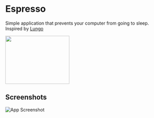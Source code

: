 
# Espresso  

Simple application that prevents your computer from going to sleep. Inspired by [Lungo](https://sindresorhus.com/lungo)

<div align="left">
		<img src="https://i.imgur.com/PDRP5CA.png" width="200" height="150">
</div>


## Screenshots

![App Screenshot](https://i.imgur.com/g8qvLuE.png)
